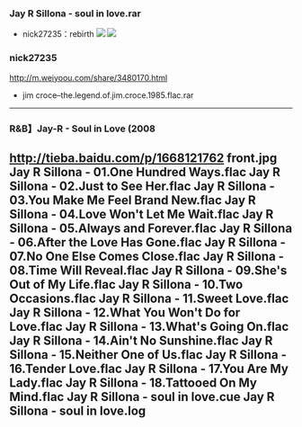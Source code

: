 ### Jay R Sillona - soul in love.rar
- nick27235：rebirth
![](https://ss0.bdstatic.com/7Ls0a8Sm1A5BphGlnYG/sys/portrait/item/4a2a1f00.jpg)
![](https://c-ash.smule.com/sf/z3/account/picture/74/bb/b2407fde-62e5-4e44-9804-85836e955962_256.jpg)
### nick27235
http://m.weiyoou.com/share/3480170.html
- jim croce–the.legend.of.jim.croce.1985.flac.rar
---
### R&B】Jay-R - Soul in Love (2008
http://tieba.baidu.com/p/1668121762
front.jpg
Jay R Sillona - 01.One Hundred Ways.flac
Jay R Sillona - 02.Just to See Her.flac
Jay R Sillona - 03.You Make Me Feel Brand New.flac
Jay R Sillona - 04.Love Won't Let Me Wait.flac
Jay R Sillona - 05.Always and Forever.flac
Jay R Sillona - 06.After the Love Has Gone.flac
Jay R Sillona - 07.No One Else Comes Close.flac
Jay R Sillona - 08.Time Will Reveal.flac
Jay R Sillona - 09.She's Out of My Life.flac
Jay R Sillona - 10.Two Occasions.flac
Jay R Sillona - 11.Sweet Love.flac
Jay R Sillona - 12.What You Won't Do for Love.flac
Jay R Sillona - 13.What's Going On.flac
Jay R Sillona - 14.Ain't No Sunshine.flac
Jay R Sillona - 15.Neither One of Us.flac
Jay R Sillona - 16.Tender Love.flac
Jay R Sillona - 17.You Are My Lady.flac
Jay R Sillona - 18.Tattooed On My Mind.flac
Jay R Sillona - soul in love.cue
Jay R Sillona - soul in love.log
---
